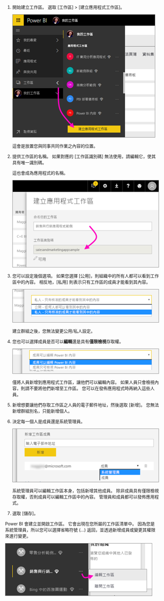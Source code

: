 1. 開始建立工作區。 選取 [工作區] > [建立應用程式工作區]。 
   
     ![建立應用程式工作區](media/powerbi-service-create-app-workspace/power-bi-create-app-workspace.png)
   
    這會是放置您與同事共同作業之內容的位置。

2. 提供工作區的名稱。 如果對應的 [工作區識別碼] 無法使用，請編輯它，使其具有唯一識別碼。
   
     這也會成為應用程式的名稱。
   
     ![為工作區命名](media/powerbi-service-create-app-workspace/power-bi-apps-create-workspace-name.png)

3. 您可以設定幾個選項。 如果您選擇 [公用]，則組織中的所有人都可以看到工作區中的內容。 相反地，[私用] 則表示只有工作區的成員才能看到其內容。
   
     ![設定私用或公用](media/powerbi-service-create-app-workspace/power-bi-apps-create-workspace-private-public.png)
   
    建立群組之後，您無法變更公用/私人設定。

4. 您也可以選擇成員是否可以**編輯**還是具有**僅限檢視**存取權。
   
     ![設定編輯或僅限檢視](media/powerbi-service-create-app-workspace/power-bi-apps-create-workspace-members-edit.png)
   
     僅將人員新增到應用程式工作區，讓他們可以編輯內容。 如果人員只會檢視內容，則請不要將他們新增至工作區。 您可以在發佈應用程式時再納入這些人員。

5. 新增想要讓他們存取工作區之人員的電子郵件地址，然後選取 [新增]。 您無法新增群組別名，只能新增個人。

6. 決定每一個人是成員還是系統管理員。
   
     ![設定成員或系統管理員](media/powerbi-service-create-app-workspace/power-bi-apps-create-workspace-admin.png)
   
    系統管理員可以編輯工作區本身，包括新增其他成員。 除非成員具有僅限檢視存取權，否則成員可以編輯工作區中的內容。 管理員和成員都可以發佈應用程式。

7. 選取 [儲存]。

Power BI 會建立並開啟工作區。 它會出現在您所屬的工作區清單中。 因為您是系統管理員，所以您可以選擇省略符號 (…) 返回，並透過新增成員或變更其權限來進行變更。

![編輯工作區](media/powerbi-service-create-app-workspace/power-bi-apps-edit-workspace-ellipsis.png)

